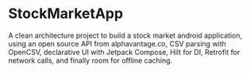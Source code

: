 # StockMarketApp
A clean architecture project to build a stock market android application, using an open source API from alphavantage.co, CSV parsing with OpenCSV, declarative UI with Jetpack Compose, Hilt for DI, Retrofit for network calls, and finally room for offline caching.
